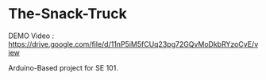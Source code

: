 # The-Snack-Truck

DEMO Video : https://drive.google.com/file/d/11nP5iM5fCUq23pg72GQvMoDkbRYzoCyE/view

Arduino-Based project for SE 101.
